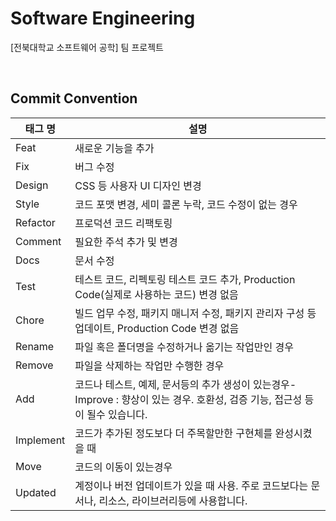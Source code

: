 # Software Engineering
[전북대학교 소프트웨어 공학] 팀 프로젝트

<br>

## Commit Convention
| 태그 명 | 설명 |
| ------------ | ------------ |
Feat |	새로운 기능을 추가
Fix	 | 버그 수정
Design	| CSS 등 사용자 UI 디자인 변경
Style	| 코드 포맷 변경, 세미 콜론 누락, 코드 수정이 없는 경우
Refactor	| 프로덕션 코드 리팩토링
Comment	| 필요한 주석 추가 및 변경
Docs |	문서 수정
Test	| 테스트 코드, 리펙토링 테스트 코드 추가, Production Code(실제로 사용하는 코드) 변경 없음
Chore	| 빌드 업무 수정, 패키지 매니저 수정, 패키지 관리자 구성 등 업데이트, Production Code 변경 없음
Rename | 	파일 혹은 폴더명을 수정하거나 옮기는 작업만인 경우
Remove | 	파일을 삭제하는 작업만 수행한 경우
Add | 코드나 테스트, 예제, 문서등의 추가 생성이 있는경우- Improve : 향상이 있는 경우. 호환성, 검증 기능, 접근성 등이 될수 있습니다.
Implement | 코드가 추가된 정도보다 더 주목할만한 구현체를 완성시켰을 때
Move | 코드의 이동이 있는경우
Updated | 계정이나 버전 업데이트가 있을 때 사용. 주로 코드보다는 문서나, 리소스, 라이브러리등에 사용합니다.
